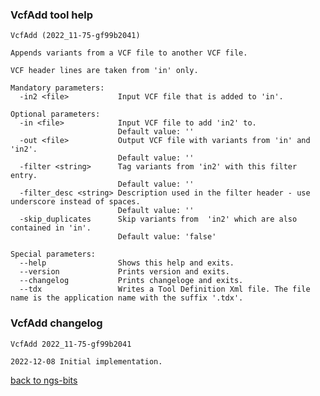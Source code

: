 ### VcfAdd tool help
	VcfAdd (2022_11-75-gf99b2041)
	
	Appends variants from a VCF file to another VCF file.
	
	VCF header lines are taken from 'in' only.
	
	Mandatory parameters:
	  -in2 <file>           Input VCF file that is added to 'in'.
	
	Optional parameters:
	  -in <file>            Input VCF file to add 'in2' to.
	                        Default value: ''
	  -out <file>           Output VCF file with variants from 'in' and 'in2'.
	                        Default value: ''
	  -filter <string>      Tag variants from 'in2' with this filter entry.
	                        Default value: ''
	  -filter_desc <string> Description used in the filter header - use underscore instead of spaces.
	                        Default value: ''
	  -skip_duplicates      Skip variants from  'in2' which are also contained in 'in'.
	                        Default value: 'false'
	
	Special parameters:
	  --help                Shows this help and exits.
	  --version             Prints version and exits.
	  --changelog           Prints changeloge and exits.
	  --tdx                 Writes a Tool Definition Xml file. The file name is the application name with the suffix '.tdx'.
	
### VcfAdd changelog
	VcfAdd 2022_11-75-gf99b2041
	
	2022-12-08 Initial implementation.
[back to ngs-bits](https://github.com/imgag/ngs-bits)